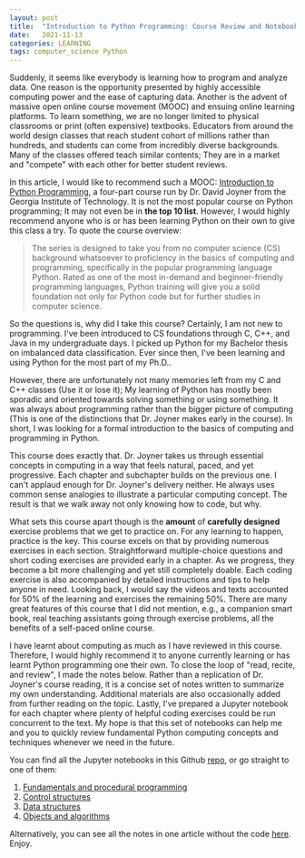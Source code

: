 ```yaml
---
layout: post
title:  "Introduction to Python Programming: Course Review and Notebooks"
date:   2021-11-13
categories: LEARNING
tags: computer_science Python 
---
```


Suddenly, it seems like everybody is learning how to program and analyze data. One reason is the  opportunity presented by highly accessible computing power and the ease of capturing data. Another is the advent of massive open online course movement (MOOC) and ensuing online learning platforms. To learn something, we are no longer limited to physical classrooms or print (often expensive) textbooks. Educators from around the world design classes that reach student cohort of millions rather than hundreds, and students can come from incredibly diverse backgrounds. Many of the classes offered teach similar contents; They are in a market and "compete" with each other for better student reviews. 

In this article, I would like to recommend such a MOOC: [Introduction to Python Programming](https://www.edx.org/professional-certificate/introduction-to-python-programming), a four-part course run by Dr. David Joyner from the Georgia Institute of Technology. It is not the most popular course on Python programming; It may not even be in **the top 10 list**. However, I would highly recommend anyone who is or has been learning Python on their own to give this class a try. To quote the course overview:

> The series is designed to take you from no computer science (CS) background whatsoever to proficiency in the basics of computing and programming, specifically in the popular programming language Python. Rated as one of the most in-demand and beginner-friendly programming languages, Python training will give you a solid foundation not only for Python code but for further studies in computer science.

So the questions is, why did I take this course? Certainly, I am not new to programming. I've been introduced to CS foundations through C, C++, and Java in my undergraduate days. I picked up Python for my Bachelor thesis on imbalanced data classification. Ever since then, I've been learning and using Python for the most part of my Ph.D..

However, there are unfortunately not many memories left from my C and C++ classes (Use it or lose it); My learning of Python has mostly been sporadic and oriented towards solving something or using something. It was always about programming rather than the bigger picture of computing (This is one of the distinctions that Dr. Joyner makes early in the course). In short, I was looking for a formal introduction to the basics of computing and programming in Python. 

This course does exactly that. Dr. Joyner takes us through essential concepts in computing in a way that feels natural, paced, and yet progressive. Each chapter and subchapter builds on the previous one. I can't applaud enough for Dr. Joyner's delivery neither. He always uses common sense analogies to illustrate a particular computing concept. The result is that we walk away not only knowing how to code, but why. 

What sets this course apart though is the **amount** of **carefully designed** exercise problems that we get to practice on. For any learning to happen, practice is the key. This course excels on that by providing numerous exercises in each section. Straightforward multiple-choice questions and short coding exercises are provided early in a chapter. As we progress, they become a bit more challenging and yet still completely doable. Each coding exercise is also accompanied by detailed instructions and tips to help anyone in need. Looking back, I would say the videos and texts accounted for 50% of the learning and exercises the remaining 50%. There are many great features of this course that I did not mention, e.g., a companion smart book, real teaching assistants going through exercise problems, all the benefits of a self-paced online course. 

I have learnt about computing as much as I have reviewed in this course. Therefore, I would highly recommend it to anyone currently learning or has learnt Python programming one their own. To close the loop of "read, recite, and review", I made the notes below. Rather than a replication of Dr. Joyner's course reading, it is a concise set of notes written to summarize my own understanding. Additional materials are also occasionally added from further reading on the topic. Lastly, I've prepared a Jupyter notebook for each chapter where plenty of helpful coding exercises could be run concurrent to the text. My hope is that this set of notebooks can help me and you to quickly review fundamental Python computing concepts and techniques whenever we need in the future.  

You can find all the Jupyter notebooks in this Github [repo](https://github.com/YangXiaozhou/Introduction_to_Python_programming), or go straight to one of them:

1. [Fundamentals and procedural programming](https://github.com/YangXiaozhou/Introduction_to_Python_programming/blob/master/notebooks/1_Foundamentals_and_procedural_programming.ipynb)
2. [Control structures](https://github.com/YangXiaozhou/Introduction_to_Python_programming/blob/master/notebooks/2_Control_structures.ipynb)
3. [Data structures](https://github.com/YangXiaozhou/Introduction_to_Python_programming/blob/master/notebooks/3_Data_structures.ipynb)
4. [Objects and algorithms](https://github.com/YangXiaozhou/Introduction_to_Python_programming/blob/master/notebooks/4_Objects_and_algorithms.ipynb)

Alternatively, you can see all the notes in one article without the code [here](https://github.com/YangXiaozhou/Introduction_to_Python_programming/blob/master/course_notes.md). Enjoy. 